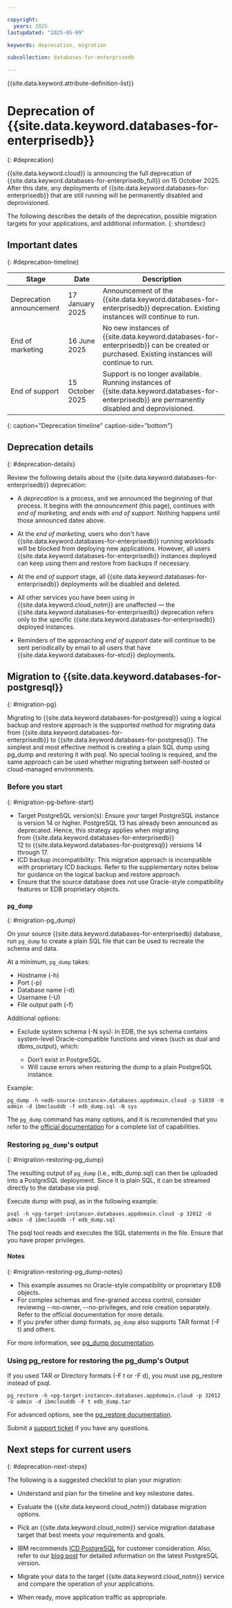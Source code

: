 ```yaml
---

copyright:
  years: 2025
lastupdated: "2025-05-09"

keywords: deprecation, migration

subcollection: databases-for-enterprisedb

---
```


{{site.data.keyword.attribute-definition-list}}

# Deprecation of {{site.data.keyword.databases-for-enterprisedb}}
{: #deprecation}

{{site.data.keyword.cloud}} is announcing the full deprecation of {{site.data.keyword.databases-for-enterprisedb_full}} on 15 October 2025. After this date, any deployments of {{site.data.keyword.databases-for-enterprisedb}} that are still running will be permanently disabled and deprovisioned.

The following describes the details of the deprecation, possible migration targets for your applications, and additional information.
{: shortdesc}

## Important dates
{: #deprecation-timeline}

| Stage | Date | Description |
| ---------------- | ----------------- | ------------------------------------------------------------ |
| Deprecation announcement | 17 January 2025 | Announcement of the {{site.data.keyword.databases-for-enterprisedb}} deprecation. Existing instances will continue to run. |
| End of marketing | 16 June 2025 | No new instances of {{site.data.keyword.databases-for-enterprisedb}} can be created or purchased. Existing instances will continue to run. |
| End of support   | 15 October 2025 | Support is no longer available. Running instances of {{site.data.keyword.databases-for-enterprisedb}} are permanently disabled and deprovisioned. |
{: caption="Deprecation timeline" caption-side="bottom"}

## Deprecation details
{: #deprecation-details}

Review the following details about the {{site.data.keyword.databases-for-enterprisedb}} deprecation:

- A *deprecation* is a process, and we announced the beginning of that process. It begins with the *announcement* (this page), continues with *end of marketing,* 
and ends with *end of support.* Nothing happens until those announced dates above.

- At the *end of marketing,* users who don't have {{site.data.keyword.databases-for-enterprisedb}} running workloads will be blocked from deploying new applications. 
However, all users {{site.data.keyword.databases-for-enterprisedb}} instances deployed can keep using them and restore from backups if necessary.

- At the *end of support* stage, all {{site.data.keyword.databases-for-enterprisedb}} deployments will be disabled and deleted.

- All other services you have been using in {{site.data.keyword.cloud_notm}} are unaffected — the {{site.data.keyword.databases-for-enterprisedb}} deprecation refers only to the specific 
{{site.data.keyword.databases-for-enterprisedb}} deployed instances.

- Reminders of the approaching *end of support* date will continue to be sent periodically by email to all users that have {{site.data.keyword.databases-for-etcd}} deployments.

## Migration to {{site.data.keyword.databases-for-postgresql}}
{: #migration-pg}

Migrating to {{site.data.keyword.databases-for-postgresql}} using a logical backup and restore approach is the supported method for migrating data from {{site.data.keyword.databases-for-enterprisedb}} to {{site.data.keyword.databases-for-postgresql}}. The simplest and most effective method is creating a plain SQL dump using pg_dump and restoring it with psql. No special tooling is required, and the same approach can be used whether migrating between self-hosted or cloud-managed environments.

### Before you start
{: #migration-pg-before-start}

- Target PostgreSQL version(s): Ensure your target PostgreSQL instance is version 14 or higher. PostgreSQL 13 has already been announced as deprecated. Hence, this strategy applies when migrating from {{site.data.keyword.databases-for-enterprisedb}} 12 to {{site.data.keyword.databases-for-postgresql}} versions 14 through 17.
- ICD backup incompatibility: This migration approach is incompatible with proprietary ICD backups. Refer to the supplementary notes below for guidance on the logical backup and restore approach.
- Ensure that the source database does not use Oracle-style compatibility features or EDB proprietary objects.

### `pg_dump`
{: #migration-pg_dump}

On your source {{site.data.keyword.databases-for-enterprisedb} database, run `pg_dump` to create a plain SQL file that can be used to recreate the schema and data.

At a minimum, `pg_dump` takes:

- Hostname (-h)
- Port (-p)
- Database name (-d)
- Username (-U)
- File output path (-f)
  
Additional options:

- Exclude system schema (-N sys): In EDB, the sys schema contains system-level Oracle-compatible functions and views (such as dual and dbms_output), which:

  - Don’t exist in PostgreSQL.
  - Will cause errors when restoring the dump to a plain PostgreSQL instance.

Example:

```
pg_dump -h <edb-source-instance>.databases.appdomain.cloud -p 51030 -U admin -d ibmclouddb -f edb_dump.sql -N sys
```

The `pg_dump` command has many options, and it is recommended that you refer to the [official documentation](https://www.postgresql.org/docs/current/app-pgdump.html) for a complete list of capabilities.

### Restoring `pg_dump`'s output
{: #migration-restoring-pg_dump}

The resulting output of `pg_dump` (i.e., edb_dump.sql) can then be uploaded into a PostgreSQL deployment.
Since it is plain SQL, it can be streamed directly to the database via psql.

Execute dump with psql, as in the following example:

```
psql -h <pg-target-instance>.databases.appdomain.cloud -p 32012 -U admin -d ibmclouddb -f edb_dump.sql
```

The psql tool reads and executes the SQL statements in the file. Ensure that you have proper privileges.

#### Notes
{: #migration-restoring-pg_dump-notes}

- This example assumes no Oracle-style compatibility or proprietary EDB objects.
- For complex schemas and fine-grained access control, consider reviewing --no-owner, --no-privileges, and role creation separately. Refer to the official documentation for more details.
- If you prefer other dump formats, `pg_dump` also supports TAR format (-F t) and others.

For more information, see [pg_dump documentation](https://www.postgresql.org/docs/current/app-pgdump.html).

### Using pg_restore for restoring the pg_dump's Output

If you used TAR or Directory formats (-F t or -F d), you must use pg_restore instead of psql.

```
pg_restore -h <pg-target-instance>.databases.appdomain.cloud -p 32012 -U admin -d ibmclouddb -F t edb_dump.tar
```

For advanced options, see the [pg_restore documentation](https://www.postgresql.org/docs/current/app-pgrestore.html).

Submit a [support ticket](https://cloud.ibm.com/login?redirect=%2Funifiedsupport%2Fsupportcenter) if you have any questions.

## Next steps for current users
{: #deprecation-next-steps}

The following is a suggested checklist to plan your migration:

- Understand and plan for the timeline and key milestone dates.

- Evaluate the {{site.data.keyword.cloud_notm}} database migration options.

- Pick an {{site.data.keyword.cloud_notm}} service migration database target that best meets your requirements and goals.

- IBM recommends [ICD PostgreSQL](https://cloud.ibm.com/databases/databases-for-postgresql/create) for customer consideration. 
Also, refer to our [blog post](https://www.ibm.com/blog/announcement/breaking-boundaries-postgresql-16-is-now-available-on-ibm-cloud/) for detailed information on the latest PostgreSQL version.

- Migrate your data to the target {{site.data.keyword.cloud_notm}} service and compare the operation of your applications.

- When ready, move application traffic as appropriate.
